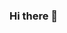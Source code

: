 ### Hi there 👋

<!--
**GurdipS5/GurdipS5** is a ✨ _special_ ✨ repository because its `README.md` (this file) appears on your GitHub profile.
<img src="https://img.shields.io/badge/TeamCity-000000?style=for-the-badge&logo=TeamCity&logoColor=white}" />

Here are some ideas to get you started:

- 🔭 I’m currently working on ...
- 🌱 I’m currently learning ...
- 👯 I’m looking to collaborate on ...
- 🤔 I’m looking for help with ...
- 💬 Ask me about ...
- 📫 How to reach me: ...
- 😄 Pronouns: ...
- ⚡ Fun fact: ...
-->

